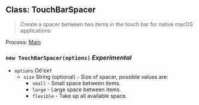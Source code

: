 ## Class: TouchBarSpacer

> Create a spacer between two items in the touch bar for native macOS applications

Process: [Main](../tutorial/quick-start.md#main-process)

### `new TouchBarSpacer(options)` *Experimental*

* `options` Об'єкт 
  * `size` String (optional) - Size of spacer, possible values are: 
    * `small` - Small space between items.
    * `large` - Large space between items.
    * `flexible` - Take up all available space.